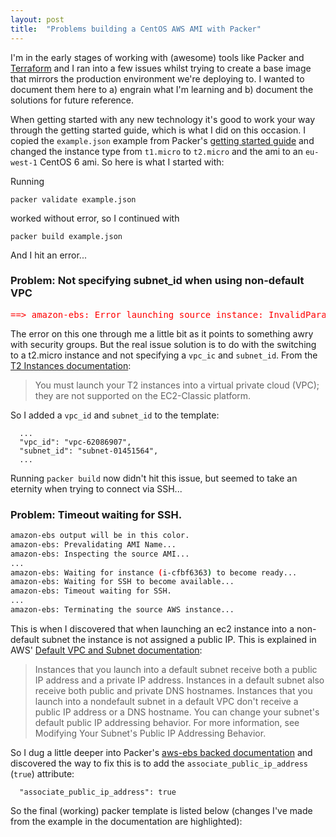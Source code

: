 ```yaml
---
layout: post
title:  "Problems building a CentOS AWS AMI with Packer"
---
```


I'm in the early stages of working with (awesome) tools like Packer and [Terraform](https://www.terraform.io/) and I ran into a few issues whilst trying to create a base image that mirrors the production environment we're deploying to. I wanted to document them here to a) engrain what I'm learning and b) document the solutions for future reference.

When getting started with any new technology it's good to work your way through the getting started guide, which is what I did on this occasion. I copied the `example.json` example from Packer's [getting started guide](https://www.packer.io/intro/getting-started/build-image.html) and changed the instance type from `t1.micro` to `t2.micro` and the ami to an `eu-west-1` CentOS 6 ami. So here is what I started with:

<script src="https://gist.github.com/awolski/8fd8798070fa69f42ff6711432bc294d.js"></script>

Running
```
packer validate example.json
```

worked without error, so I continued with
```
packer build example.json
```

And I hit an error...

### Problem: Not specifying subnet_id when using non-default VPC

<pre>
<span style='color:red;'>==> amazon-ebs: Error launching source instance: InvalidParameterCombination: VPC security groups may not be used for a non-VPC launch</span>
</pre>

The error on this one through me a little bit as it points to something awry with security groups. But the real issue solution is to do with the switching to a t2.micro instance and not specifying a `vpc_ic` and `subnet_id`. From the [T2 Instances documentation](http://docs.aws.amazon.com/AWSEC2/latest/UserGuide/t2-instances.html):

> You must launch your T2 instances into a virtual private cloud (VPC); they are not supported on the EC2-Classic platform.

So I added a `vpc_id` and `subnet_id` to the template:
```
  ...
  "vpc_id": "vpc-62086907",
  "subnet_id": "subnet-01451564",
  ...
```

Running `packer build` now didn't hit this issue, but seemed to take an eternity when trying to connect via SSH...

### Problem: Timeout waiting for SSH.

```bash
amazon-ebs output will be in this color.
amazon-ebs: Prevalidating AMI Name...
amazon-ebs: Inspecting the source AMI...
...
amazon-ebs: Waiting for instance (i-cfbf6363) to become ready...
amazon-ebs: Waiting for SSH to become available...
amazon-ebs: Timeout waiting for SSH.
...
amazon-ebs: Terminating the source AWS instance...
```

This is when I discovered that when launching an ec2 instance into a non-default subnet the instance is not assigned a public IP. This is explained in AWS' [Default VPC and Subnet documentation](http://docs.aws.amazon.com/AmazonVPC/latest/UserGuide/default-vpc.html):

> Instances that you launch into a default subnet receive both a public IP address and a private IP address. Instances in a default subnet also receive both public and private DNS hostnames. Instances that you launch into a nondefault subnet in a default VPC don't receive a public IP address or a DNS hostname. You can change your subnet's default public IP addressing behavior. For more information, see Modifying Your Subnet's Public IP Addressing Behavior.

So I dug a little deeper into Packer's [aws-ebs backed documentation](https://www.packer.io/docs/builders/amazon-ebs.html) and discovered the way to fix this is to add the `associate_public_ip_address` (`true`) attribute:

```
  "associate_public_ip_address": true
```

So the final (working) packer template is listed below (changes I've made from the example in the documentation are highlighted):

<script src="https://gist.github.com/awolski/8fd8798070fa69f42ff6711432bc294d.js"></script>
